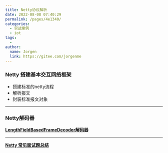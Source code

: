 ```yaml
---
title: Netty协议解析
date: 2022-08-08 07:40:29
permalink: /pages/4e1340/
categories:
  - 实战案例
  - iot
tags:
  - 
author: 
  name: Jorgen
  link: https://gitee.com/jorgenme
---
```

### Netty 搭建基本交互网络框架

- 搭建标准的netty流程
- 解析报文
- 封装标准报文对象

---

### Netty解码器

****[LengthFieldBasedFrameDecoder解码器](https://zhuanlan.zhihu.com/p/95621344)****

---

****[Netty 常见面试题总结](https://www.yuque.com/books/share/04ac99ea-7726-4adb-8e57-bf21e2cc7183/wlr1b0)****
